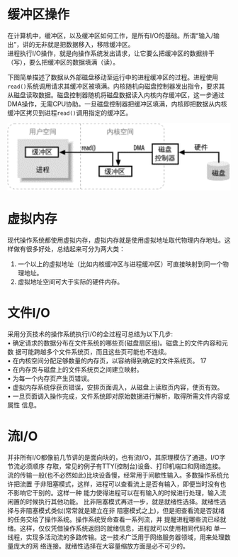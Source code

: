 # 缓冲区操作
在计算机中，缓冲区，以及缓冲区如何工作，是所有I/O的基础。所谓“输入/输出”，讲的无非就是把数据移入，移除缓冲区。     
进程执行I/O操作，就是向操作系统发出请求，让它要么把缓冲区的数据排干（写），要么把缓冲区的数据填满（读）。  

下图简单描述了数据从外部磁盘移动至运行中的进程缓冲区的过程。进程使用`read()`系统调用请求其缓冲区被填满。内核随机向磁盘控制器发出指令，要求其从磁盘读取数据。磁盘控制器随机将磁盘数据读入内核内存缓冲区，这一步通过DMA操作，无需CPU协助。一旦磁盘控制器把缓冲区填满，内核即把数据从内核缓冲区拷贝到进程`read()`调用指定的缓冲区。

![](imgs/IOsample01.png)


# 虚拟内存
现代操作系统都使用虚拟内存，虚拟内存就是使用虚拟地址取代物理内存地址。这样做有很多好处，总结起来可分为两大类：
1. 一个以上的虚拟地址（比如内核缓冲区与进程缓冲区）可直接映射到同一个物理地址。
2. 虚拟地址空间可大于实际的硬件内存。

# 文件I/O
采用分页技术的操作系统执行I/O的全过程可总结为以下几步:  
• 确定请求的数据分布在文件系统的哪些页(磁盘扇区组)。磁盘上的文件内容和元数 据可能跨越多个文件系统页，而且这些页可能也不连续。  
• 在内核空间分配足够数量的内存页，以容纳得到确定的文件系统页。
17   
• 在内存页与磁盘上的文件系统页之间建立映射。  
• 为每一个内存页产生页错误。  
• 虚拟内存系统俘获页错误，安排页面调入，从磁盘上读取页内容，使页有效。  
• 一旦页面调入操作完成，文件系统即对原始数据进行解析，取得所需文件内容或属性
信息。

# 流I/O
并非所有I/O都像前几节讲的是面向块的，也有流I/O，其原理模仿了通道。I/O字节流必须顺序
存取，常见的例子有TTY(控制台)设备、打印机端口和网络连接。
流的传输一般(也不必然如此)比块设备慢，经常用于间歇性输入。多数操作系统允许把流置 于非阻塞模式，这样，进程可以查看流上是否有输入，即便当时没有也不影响它干别的。这样一种 能力使得进程可以在有输入的时候进行处理，输入流闲置的时候执行其他功能。
  比非阻塞模式再进一步，就是就绪性选择。就绪性选择与非阻塞模式类似(常常就是建立在非
阻塞模式之上)，但是把查看流是否就绪的任务交给了操作系统。操作系统受命查看一系列流，并
提醒进程哪些流已经就绪。这样，仅仅凭借操作系统返回的就绪信息，进程就可以使用相同代码和
单一线程，实现多活动流的多路传输。这一技术广泛用于网络服务器领域，用来处理数量庞大的网
络连接。就绪性选择在大容量缩放方面是必不可少的。
